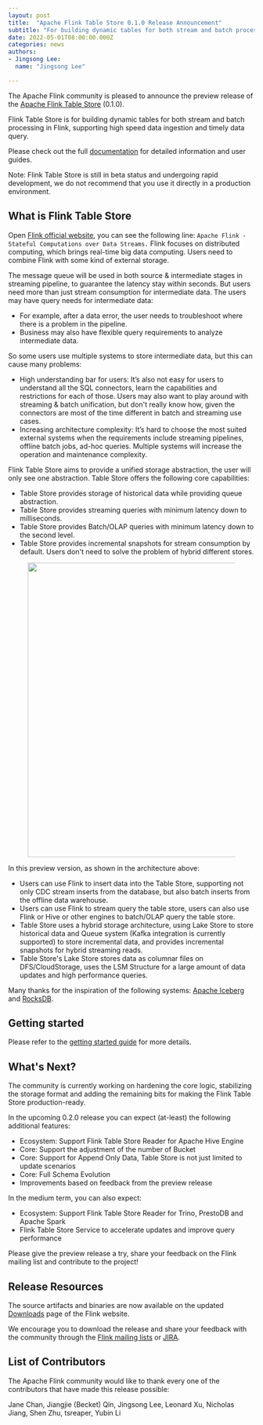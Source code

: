 ```yaml
---
layout: post
title:  "Apache Flink Table Store 0.1.0 Release Announcement"
subtitle: "For building dynamic tables for both stream and batch processing in Flink, supporting high speed data ingestion and timely data query."
date: 2022-05-01T08:00:00.000Z
categories: news
authors:
- Jingsong Lee:
  name: "Jingsong Lee"

---
```


The Apache Flink community is pleased to announce the preview release of the
[Apache Flink Table Store](https://github.com/apache/flink-table-store) (0.1.0).

Flink Table Store is for building dynamic tables for both stream and batch processing in Flink,
supporting high speed data ingestion and timely data query.

Please check out the full [documentation]({{site.DOCS_BASE_URL}}flink-table-store-docs-release-0.1/) for detailed information and user guides.

Note: Flink Table Store is still in beta status and undergoing rapid development,
we do not recommend that you use it directly in a production environment.

## What is Flink Table Store

Open [Flink official website](https://flink.apache.org/), you can see the following line:
`Apache Flink - Stateful Computations over Data Streams.` Flink focuses on distributed computing,
which brings real-time big data computing. Users need to combine Flink with some kind of external storage.

The message queue will be used in both source & intermediate stages in streaming pipeline, to guarantee the
latency stay within seconds. But users need more than just stream consumption for intermediate data. The users
may have query needs for intermediate data:
- For example, after a data error, the user needs to troubleshoot where there is a problem in the pipeline.
- Business may also have flexible query requirements to analyze intermediate data.

So some users use multiple systems to store intermediate data, but this can cause many problems:
- High understanding bar for users: It’s also not easy for users to understand all the SQL connectors,
  learn the capabilities and restrictions for each of those. Users may also want to play around with
  streaming & batch unification, but don't really know how, given the connectors are most of the time different
  in batch and streaming use cases.
- Increasing architecture complexity: It’s hard to choose the most suited external systems when the requirements
  include streaming pipelines, offline batch jobs, ad-hoc queries. Multiple systems will increase the operation
  and maintenance complexity.

Flink Table Store aims to provide a unified storage abstraction, the user will only see one abstraction. 
Table Store offers the following core capabilities:
- Table Store provides storage of historical data while providing queue abstraction.
- Table Store provides streaming queries with minimum latency down to milliseconds.
- Table Store provides Batch/OLAP queries with minimum latency down to the second level.
- Table Store provides incremental snapshots for stream consumption by default. Users
  don't need to solve the problem of hybrid different stores.

<figure style="align-content: center">
  <img src="{{ site.baseurl }}/img/blog/table-store/table-store-architecture.svg" style="display: block; margin-left: auto; margin-right: auto; width: 600px"/>
</figure>

In this preview version, as shown in the architecture above:
- Users can use Flink to insert data into the Table Store, supporting not only CDC stream inserts from the database,
  but also batch inserts from the offline data warehouse.
- Users can use Flink to stream query the table store, users can also use Flink or Hive or other engines to
  batch/OLAP query the table store.
- Table Store uses a hybrid storage architecture, using Lake Store to store historical data and Queue system
  (Kafka integration is currently supported) to store incremental data, and provides incremental snapshots
  for hybrid streaming reads.
- Table Store's Lake Store stores data as columnar files on DFS/CloudStorage, uses the LSM Structure for a large amount of data
  updates and high performance queries.

Many thanks for the inspiration of the following systems: [Apache Iceberg](https://iceberg.apache.org/) and [RocksDB](http://rocksdb.org/).

## Getting started

Please refer to the [getting started guide]({{site.DOCS_BASE_URL}}flink-table-store-docs-release-0.1/docs/try-table-store/quick-start/) for more details.

## What's Next?

The community is currently working on hardening the core logic, stabilizing the storage format and adding the remaining bits for making the Flink Table Store production-ready.

In the upcoming 0.2.0 release you can expect (at-least) the following additional features:

* Ecosystem: Support Flink Table Store Reader for Apache Hive Engine
* Core: Support the adjustment of the number of Bucket
* Core: Support for Append Only Data, Table Store is not just limited to update scenarios
* Core: Full Schema Evolution
* Improvements based on feedback from the preview release

In the medium term, you can also expect:

* Ecosystem: Support Flink Table Store Reader for Trino, PrestoDB and Apache Spark
* Flink Table Store Service to accelerate updates and improve query performance

Please give the preview release a try, share your feedback on the Flink mailing list and contribute to the project!

## Release Resources

The source artifacts and binaries are now available on the updated [Downloads](https://flink.apache.org/downloads.html)
page of the Flink website.

We encourage you to download the release and share your feedback with the community through the [Flink mailing lists](https://flink.apache.org/community.html#mailing-lists)
or [JIRA](https://issues.apache.org/jira/issues/?jql=project%20%3D%20FLINK%20AND%20component%20%3D%20%22Table%20Store%22).

## List of Contributors

The Apache Flink community would like to thank every one of the contributors that have made this release possible:

Jane Chan, Jiangjie (Becket) Qin, Jingsong Lee, Leonard Xu, Nicholas Jiang, Shen Zhu, tsreaper, Yubin Li
